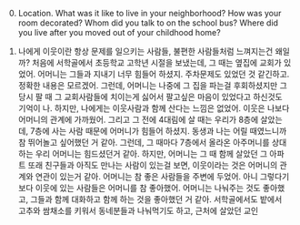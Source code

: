0. Location. What was it like to live in your neighborhood? How was your room decorated? Whom did you talk to on the school bus? Where did you live after you moved out of your childhood home?

1. 나에게 이웃이란 항상 문제를 일으키는 사람들, 불편한 사람들처럼 느껴지는건 왜일까? 처음에 서학골에서 초등학교 고학년 시절을 보냈는데, 그 때는 옆집에 교회가 있었어. 어머니는 그들과 지내기 너무 힘들어 하셨지. 주차문제도 있었던 것 같긴하고. 정확한 내용은 모르겠어. 그런데, 어머니는 나중에 그 집을 파는걸 후회하셨지만 그 당시 팔 때 그 교회사람들에 치이는게 싫어서 팔고싶은 마음이 있었다고 하신것도 기억이 나. 하지만, 나에게는 이웃사람과 함께 산다는 느낌은 없었어. 이웃은 나보다 어머니의 관계에 가까웠어. 그리고 그 전에 4대림에 살 때는 우리가 8층에 살았는데, 7층에 사는 사람 때문에 어머니가 힘들어 하셨지. 동생과 나는 어릴 때였느니까 참 뛰어놀고 싶어했던 거 같아. 그런데, 그 때마다 7층에서 올라온 아주머니를 상대하는 우리 어머니는 힘드셨던거 같아. 하지만, 어머니는 그 때 함께 살았던 그 아파트 또래 친구들과 아직도 만나는 사람이 있는걸 보면, 이웃이라는 것은 어머니의 관계와 연관이 있는거 같아. 어머니는 참 좋은 사람들을 주변에 두었어. 아니 그렇다기보다 이웃에 있는 사람들은 어머니를 참 좋아했어. 어머니는 나눠주는 것도 좋아했고, 그들과 함께 대화하고 함께 하는 것을 좋아했던 거 같아. 서학골에서도 밭에서 고추와 쌈채소를 키워서 동네분들과 나눠먹기도 하고, 근처에 살았던 교인 